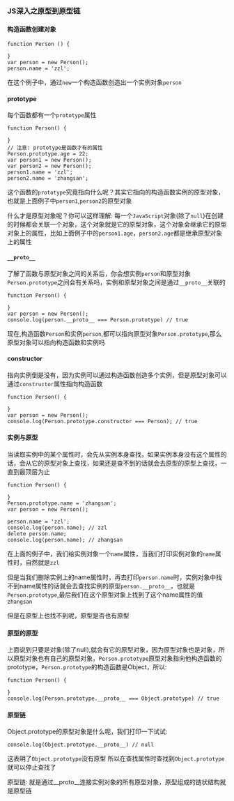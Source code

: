 ### JS深入之原型到原型链

####  构造函数创建对象
```
function Person () {

}
var person = new Person();
person.name = 'zzl';
```
在这个例子中，通过`new`一个构造函数创造出一个实例对象`person`

#### prototype
每个函数都有一个`prototype`属性
```
function Person() {

}
// 注意: prototype是函数才有的属性
Person.prototype.age = 22;
var person1 = new Person();
var person2 = new Person();
person1.name = 'zzl';
person2.name = 'zhangsan';
```
这个函数的`prototype`究竟指向什么呢？其实它指向的构造函数实例的原型对象，也就是上面例子中`person1`,`person2`的原型对象

什么才是原型对象呢？你可以这样理解: 每一个`JavaScript`对象(除了`null`)在创建的时候都会关联一个对象，这个对象就是它的原型对象，这个对象会继承它的原型对象上的属性，比如上面例子中的`person1.age`，`person2.age`都是继承原型对象上的属性

#### `__proto__`
了解了函数与原型对象之间的关系后，你会想实例`person`和原型对象`Person.prototype`之间会有关系吗，实例和原型对象之间是通过`__proto__`关联的
```
function Person() {

}
var person = new Person();
console.log(person.__proto__ === Person.prototype) // true
```
现在,构造函数`Person`和实例`person`,都可以指向原型对象`Person.prototype`,那么原型对象可以指向构造函数和实例吗

#### constructor
指向实例倒是没有，因为实例可以通过构造函数创造多个实例，但是原型对象可以通过`constructor`属性指向构造函数
```
function Person() {

}
var person = new Person();
console.log(Person.prototype.constructor === Person); // true
```

#### 实例与原型
当读取实例中的某个属性时，会先从实例本身查找，如果实例本身没有这个属性的话，会从它的原型对象上查找，如果还是查不到的话就会去原型的原型上查找，一直到最顶层为止
```
function Person() {

}
Person.prototype.name = 'zhangsan';
var person = new Person();

person.name = 'zzl';
console.log(person.name); // zzl
delete person.name;
console.log(person.name); // zhangsan
```
在上面的例子中，我们给实例对象一个`name`属性，当我们打印实例对象的`name`属性时，自然就是`zzl`

但是当我们删除实例上的name属性时，再去打印`person.name`时，实例对象中找不到name属性的话就会去查找实例的原型`person.__proto__`，也就是`Person.prototype`,最后我们在这个原型对象上找到了这个name属性的值`zhangsan`

但是在原型上也找不到呢，原型是否也有原型

#### 原型的原型
上面说到只要是对象(除了null),就会有它的原型对象，因为原型对象也是对象，所以原型对象也有自己的原型对象，`Person.prototype`原型对象指向他构造函数的prototype，`Person.prototype`的构造函数是Object，所以:
```
function Person() {

}
console.log(Person.prototype.__proto__ === Object.prototype) // true
```

#### 原型链
Object.prototype的原型对象是什么呢，我们打印一下试试:
```
console.log(Object.prototype.__proto__) // null
```
这表明了`Object.prototype`没有原型
所以在查找属性时查找到`Object.prototype`就可以停止查找了

原型链: 就是通过__proto__连接实例对象的所有原型对象，原型组成的链状结构就是原型链
